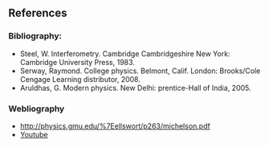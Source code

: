 ## References

### Bibliography:

- Steel, W. Interferometry. Cambridge Cambridgeshire New York: Cambridge University Press, 1983.
- Serway, Raymond. College physics. Belmont, Calif. London: Brooks/Cole Cengage Learning distributor, 2008.
- Aruldhas, G. Modern physics. New Delhi: prentice-Hall of India, 2005.

### Webliography

- http://physics.gmu.edu/%7Eellswort/p263/michelson.pdf
- [Youtube](https://www.youtube.com/watch?v=DI_i0UgHw6o&pp=ygU7TWljaGVsc29uJ3MgSW50ZXJmZXJvbWV0ZXItIFJlZnJhY3RpdmUgaW5kZXggb2YgZ2xhc3MgcGxhdGU%3D)
